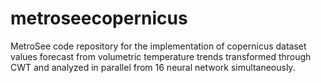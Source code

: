 # metroseecopernicus

MetroSee code repository for the implementation of copernicus dataset values forecast from volumetric temperature trends transformed through CWT and analyzed in parallel from 16 neural network simultaneously.
